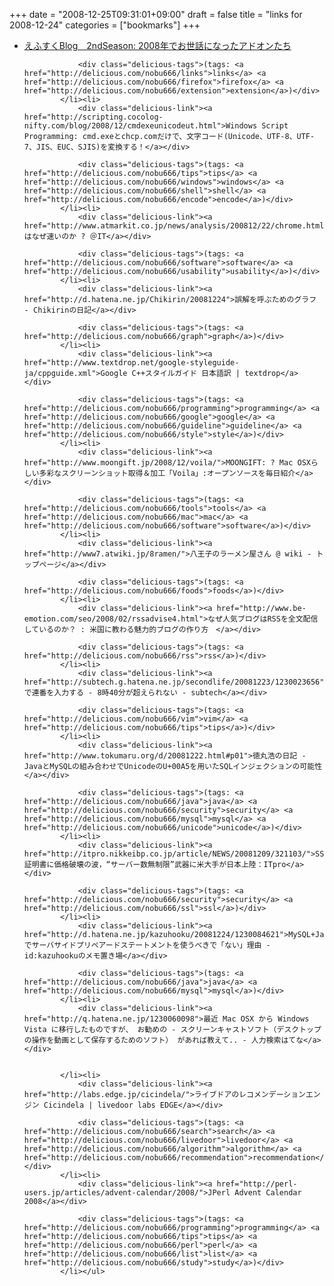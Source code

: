 +++
date = "2008-12-25T09:31:01+09:00"
draft = false
title = "links for 2008-12-24"
categories = ["bookmarks"]
+++

<ul class="delicious"><li>
                <div class="delicious-link"><a href="http://ccf-square.blogspot.com/2008/12/2008.html">えふすくBlog　2ndSeason: 2008年でお世話になったアドオンたち</a></div>
                
                <div class="delicious-tags">(tags: <a href="http://delicious.com/nobu666/links">links</a> <a href="http://delicious.com/nobu666/firefox">firefox</a> <a href="http://delicious.com/nobu666/extension">extension</a>)</div>
            </li><li>
                <div class="delicious-link"><a href="http://scripting.cocolog-nifty.com/blog/2008/12/cmdexeunicodeut.html">Windows Script Programming: cmd.exeとchcp.comだけで、文字コード(Unicode、UTF-8、UTF-7、JIS、EUC、SJIS)を変換する！</a></div>
                
                <div class="delicious-tags">(tags: <a href="http://delicious.com/nobu666/tips">tips</a> <a href="http://delicious.com/nobu666/windows">windows</a> <a href="http://delicious.com/nobu666/shell">shell</a> <a href="http://delicious.com/nobu666/encode">encode</a>)</div>
            </li><li>
                <div class="delicious-link"><a href="http://www.atmarkit.co.jp/news/analysis/200812/22/chrome.html">Chromeはなぜ速いのか ? ＠IT</a></div>
                
                <div class="delicious-tags">(tags: <a href="http://delicious.com/nobu666/software">software</a> <a href="http://delicious.com/nobu666/usability">usability</a>)</div>
            </li><li>
                <div class="delicious-link"><a href="http://d.hatena.ne.jp/Chikirin/20081224">誤解を呼ぶためのグラフ - Chikirinの日記</a></div>
                
                <div class="delicious-tags">(tags: <a href="http://delicious.com/nobu666/graph">graph</a>)</div>
            </li><li>
                <div class="delicious-link"><a href="http://www.textdrop.net/google-styleguide-ja/cppguide.xml">Google C++スタイルガイド 日本語訳 | textdrop</a></div>
                
                <div class="delicious-tags">(tags: <a href="http://delicious.com/nobu666/programming">programming</a> <a href="http://delicious.com/nobu666/google">google</a> <a href="http://delicious.com/nobu666/guideline">guideline</a> <a href="http://delicious.com/nobu666/style">style</a>)</div>
            </li><li>
                <div class="delicious-link"><a href="http://www.moongift.jp/2008/12/voila/">MOONGIFT: ? Mac OSXらしい多彩なスクリーンショット取得＆加工「Voila」:オープンソースを毎日紹介</a></div>
                
                <div class="delicious-tags">(tags: <a href="http://delicious.com/nobu666/tools">tools</a> <a href="http://delicious.com/nobu666/mac">mac</a> <a href="http://delicious.com/nobu666/software">software</a>)</div>
            </li><li>
                <div class="delicious-link"><a href="http://www7.atwiki.jp/8ramen/">八王子のラーメン屋さん @ wiki - トップページ</a></div>
                
                <div class="delicious-tags">(tags: <a href="http://delicious.com/nobu666/foods">foods</a>)</div>
            </li><li>
                <div class="delicious-link"><a href="http://www.be-emotion.com/seo/2008/02/rssadvise4.html">なぜ人気ブログはRSSを全文配信しているのか？ : 米国に教わる魅力的ブログの作り方　</a></div>
                
                <div class="delicious-tags">(tags: <a href="http://delicious.com/nobu666/rss">rss</a>)</div>
            </li><li>
                <div class="delicious-link"><a href="http://subtech.g.hatena.ne.jp/secondlife/20081223/1230023656">vim で連番を入力する - 8時40分が超えられない - subtech</a></div>
                
                <div class="delicious-tags">(tags: <a href="http://delicious.com/nobu666/vim">vim</a> <a href="http://delicious.com/nobu666/tips">tips</a>)</div>
            </li><li>
                <div class="delicious-link"><a href="http://www.tokumaru.org/d/20081222.html#p01">徳丸浩の日記 - JavaとMySQLの組み合わせでUnicodeのU+00A5を用いたSQLインジェクションの可能性</a></div>
                
                <div class="delicious-tags">(tags: <a href="http://delicious.com/nobu666/java">java</a> <a href="http://delicious.com/nobu666/security">security</a> <a href="http://delicious.com/nobu666/mysql">mysql</a> <a href="http://delicious.com/nobu666/unicode">unicode</a>)</div>
            </li><li>
                <div class="delicious-link"><a href="http://itpro.nikkeibp.co.jp/article/NEWS/20081209/321103/">SSL証明書に価格破壊の波，“サーバー数無制限”武器に米大手が日本上陸：ITpro</a></div>
                
                <div class="delicious-tags">(tags: <a href="http://delicious.com/nobu666/security">security</a> <a href="http://delicious.com/nobu666/ssl">ssl</a>)</div>
            </li><li>
                <div class="delicious-link"><a href="http://d.hatena.ne.jp/kazuhooku/20081224/1230084621">MySQL+Java でサーバサイドプリペアードステートメントを使うべきで「ない」理由 - id:kazuhookuのメモ置き場</a></div>
                
                <div class="delicious-tags">(tags: <a href="http://delicious.com/nobu666/java">java</a> <a href="http://delicious.com/nobu666/mysql">mysql</a>)</div>
            </li><li>
                <div class="delicious-link"><a href="http://q.hatena.ne.jp/1230060098">最近 Mac OSX から Windows Vista に移行したものですが、 お勧めの - スクリーンキャストソフト（デスクトップの操作を動画として保存するためのソフト） があれば教えて.. - 人力検索はてな</a></div>
                
                
            </li><li>
                <div class="delicious-link"><a href="http://labs.edge.jp/cicindela/">ライブドアのレコメンデーションエンジン Cicindela | livedoor labs EDGE</a></div>
                
                <div class="delicious-tags">(tags: <a href="http://delicious.com/nobu666/search">search</a> <a href="http://delicious.com/nobu666/livedoor">livedoor</a> <a href="http://delicious.com/nobu666/algorithm">algorithm</a> <a href="http://delicious.com/nobu666/recommendation">recommendation</a>)</div>
            </li><li>
                <div class="delicious-link"><a href="http://perl-users.jp/articles/advent-calendar/2008/">JPerl Advent Calendar 2008</a></div>
                
                <div class="delicious-tags">(tags: <a href="http://delicious.com/nobu666/programming">programming</a> <a href="http://delicious.com/nobu666/tips">tips</a> <a href="http://delicious.com/nobu666/perl">perl</a> <a href="http://delicious.com/nobu666/list">list</a> <a href="http://delicious.com/nobu666/study">study</a>)</div>
            </li></ul>
